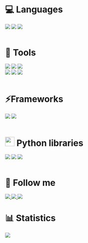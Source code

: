 # 💻 Languages
<div align="left">
    <img src="https://img.shields.io/badge/-python-3776AB?style=for-the-badge&labelColor=090909&logo=python&logoColor=06D001"/>
    <img src="https://img.shields.io/badge/-C++-3776AB?style=for-the-badge&labelColor=090909&logo=C%2b%2b&logoColor=10439F" />
    <img src="https://img.shields.io/badge/-kotlin-3776AB?style=for-the-badge&labelColor=090909&logo=kotlin&logoColor=B125EA" />
</div> <br />

# 🔧 Tools
<div align="left">
    <img src="https://img.shields.io/badge/-git-4535C1?style=for-the-badge&logo=git&labelColor=090909" />
    <img src="https://img.shields.io/badge/-gitlab-4535C1?style=for-the-badge&logo=gitlab&labelColor=090909" />
    <img src="https://img.shields.io/badge/-firebase-323330?style=for-the-badge&logo=firebase&logoColor=F0E68C" />
</div>
<div align="left">
    <img src="https://img.shields.io/badge/-latex-090909?style=for-the-badge&logo=latex&logoColor=179BAE" />
    <img src="https://img.shields.io/badge/-obsidian-090909?style=for-the-badge&logo=obsidian&logoColor=A88BFA" />
    <img src="https://img.shields.io/badge/-jupyter-090909?style=for-the-badge&logo=jupyter" />
</div> <br />

# ⚡Frameworks
<div align="left">
    <img src="https://img.shields.io/badge/-qt-4535C1?style=for-the-badge&logo=qt&labelColor=090909&logoColor=00FF00" />
    <img src="https://img.shields.io/badge/-android-4535C1?style=for-the-badge&logo=android&labelColor=090909" />
</div> <br />

# <img src="https://cdn.jsdelivr.net/gh/devicons/devicon@latest/icons/python/python-original.svg" width="30" /> Python libraries
<div align="left">
    <img src="https://img.shields.io/badge/-numpy-090909?style=for-the-badge&logo=numpy&logoColor=4d77cf" />
    <img src="https://img.shields.io/badge/-sympy-090909?style=for-the-badge&logo=sympy&logoColor=387F39" />
    <img src="https://img.shields.io/badge/-scipy-090909?style=for-the-badge&logo=scipy" />
</div> <br />

# 📲 Follow me
<div align="left">
    <a href="https://t.me/Nep_pasha/">
        <img src="https://img.shields.io/badge/-telegram-090909?style=for-the-badge&logo=telegram" />
    </a>
    <a href="https://leetcode.com/u/GNU_nan0_machine_s0n/">
        <img src="https://img.shields.io/badge/-leetcode-090909?style=for-the-badge&logo=leetcode" />
    </a>
    <a href="https://www.hackerrank.com/profile/trudi2004">
        <img src="https://img.shields.io/badge/-hackerrank-090909?style=for-the-badge&logo=hackerrank" />
    </a>
</div>

# 📊 Statistics
<div align="left">
    <img src="https://github-readme-stats.vercel.app/api/top-langs/?username=nepavellab&theme=github_dark" />
</div>

<!--<div align="left">
    <img src="https://leetcard.jacoblin.cool/GNU_nan0_machine_s0n?theme=dark">
</div>_-->

